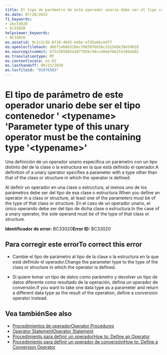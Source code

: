```yaml
---
title: El tipo de parámetro de este operador unario debe ser el tipo contenedor ' <typename> '
ms.date: 07/20/2015
f1_keywords:
- vbc33020
- bc33020
helpviewer_keywords:
- BC33020
ms.assetid: 9c2c2c5b-6f18-49d2-bd6e-e735a6bced77
ms.openlocfilehash: d6b714b6b326bcf08f8f6658c3325dde39e59018
ms.sourcegitcommit: bf5c5850654187705bc94cc40ebfb62fe346ab02
ms.translationtype: MT
ms.contentlocale: es-ES
ms.lasthandoff: 09/23/2020
ms.locfileid: "91076583"
---
```

# <a name="parameter-type-of-this-unary-operator-must-be-the-containing-type-typename"></a><span data-ttu-id="aed65-102">El tipo de parámetro de este operador unario debe ser el tipo contenedor ' \<typename> '</span><span class="sxs-lookup"><span data-stu-id="aed65-102">Parameter type of this unary operator must be the containing type '\<typename>'</span></span>

<span data-ttu-id="aed65-103">Una definición de un operador unario especifica un parámetro con un tipo distinto del de la clase o la estructura en la que está definido el operador.</span><span class="sxs-lookup"><span data-stu-id="aed65-103">A definition of a unary operator specifies a parameter with a type other than that of the class or structure in which the operator is defined.</span></span>  
  
 <span data-ttu-id="aed65-104">Al definir un operador en una clase o estructura, al menos uno de los parámetros debe ser del tipo de esa clase o estructura.</span><span class="sxs-lookup"><span data-stu-id="aed65-104">When you define an operator in a class or structure, at least one of the parameters must be of the type of that class or structure.</span></span> <span data-ttu-id="aed65-105">En el caso de un operador unario, el único operando debe ser del tipo de dicha clase o estructura.</span><span class="sxs-lookup"><span data-stu-id="aed65-105">In the case of a unary operator, the sole operand must be of the type of that class or structure.</span></span>  
  
 <span data-ttu-id="aed65-106">**Identificador de error:** BC33020</span><span class="sxs-lookup"><span data-stu-id="aed65-106">**Error ID:** BC33020</span></span>  
  
## <a name="to-correct-this-error"></a><span data-ttu-id="aed65-107">Para corregir este error</span><span class="sxs-lookup"><span data-stu-id="aed65-107">To correct this error</span></span>  
  
- <span data-ttu-id="aed65-108">Cambie el tipo de parámetro al tipo de la clase o la estructura en la que está definido el operador.</span><span class="sxs-lookup"><span data-stu-id="aed65-108">Change the parameter type to the type of the class or structure in which the operator is defined.</span></span>  
  
- <span data-ttu-id="aed65-109">Si quiere tomar un tipo de datos como parámetro y devolver un tipo de datos diferente como resultado de la operación, defina un operador de conversión.</span><span class="sxs-lookup"><span data-stu-id="aed65-109">If you want to take one data type as a parameter and return a different data type as the result of the operation, define a conversion operator instead.</span></span>  
  
## <a name="see-also"></a><span data-ttu-id="aed65-110">Vea también</span><span class="sxs-lookup"><span data-stu-id="aed65-110">See also</span></span>

- [<span data-ttu-id="aed65-111">Procedimientos de operador</span><span class="sxs-lookup"><span data-stu-id="aed65-111">Operator Procedures</span></span>](../programming-guide/language-features/procedures/operator-procedures.md)
- [<span data-ttu-id="aed65-112">Operator Statement</span><span class="sxs-lookup"><span data-stu-id="aed65-112">Operator Statement</span></span>](../language-reference/statements/operator-statement.md)
- [<span data-ttu-id="aed65-113">Procedimiento para definir un operador</span><span class="sxs-lookup"><span data-stu-id="aed65-113">How to: Define an Operator</span></span>](../programming-guide/language-features/procedures/how-to-define-an-operator.md)
- [<span data-ttu-id="aed65-114">Procedimiento para definir un operador de conversión</span><span class="sxs-lookup"><span data-stu-id="aed65-114">How to: Define a Conversion Operator</span></span>](../programming-guide/language-features/procedures/how-to-define-a-conversion-operator.md)
